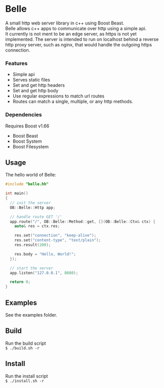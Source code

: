 # Belle
A small http web server library in c++ using Boost Beast.  
Belle allows c++ apps to communicate over http using a simple api.  
It currently is not ment to be an edge server, as https is not yet implemented. The server is intended to run on localhost behind a reverse http proxy server, such as nginx, that would handle the outgoing https connection.  

### Features
* Simple api
* Serves static files
* Set and get http headers
* Set and get http body
* Use regular expressions to match url routes
* Routes can match a single, multiple, or any http methods.

### Dependencies
Requires Boost v1.66  
* Boost Beast
* Boost System
* Boost Filesystem

## Usage
The hello world of Belle:  
```cpp
#include "belle.hh"

int main()
{
  // init the server
  OB::Belle::Http app;

  // handle route GET '/'
  app.route("/", OB::Belle::Method::get, [](OB::Belle::Ctx& ctx) {
    auto& res = ctx.res;

    res.set("connection", "keep-alive");
    res.set("content-type", "text/plain");
    res.result(200);

    res.body = "Hello, World!";
  });

  // start the server
  app.listen("127.0.0.1", 8080);

  return 0;
}
```

## Examples
See the examples folder.  

## Build
Run the build script  
`$ ./build.sh -r`

## Install
Run the install script  
`$ ./install.sh -r`
